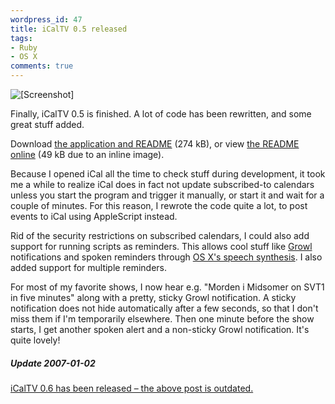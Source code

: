 ```yaml
---
wordpress_id: 47
title: iCalTV 0.5 released
tags:
- Ruby
- OS X
comments: true
---
```

<img src="http://henrik.nyh.se/uploads/icaltv0.5growl.png" alt="[Screenshot]" class="right" />

Finally, iCalTV 0.5 is finished. A lot of code has been rewritten, and some great stuff added.

Download <a href="http://henrik.nyh.se/filer/iCalTV0.5.zip">the application and README</a> (274 kB), or view <a href="http://henrik.nyh.se/filer/iCalTV.html">the README online</a> (49 kB due to an inline image).

<!--more-->

Because I opened iCal all the time to check stuff during development, it took me a while to realize iCal does in fact not update subscribed-to calendars unless you start the program and trigger it manually, or start it and wait for a couple of minutes. For this reason, I rewrote the code quite a lot, to post events to iCal using AppleScript instead.

Rid of the security restrictions on subscribed calendars, I could also add support for running scripts as reminders. This allows cool stuff like <a href="http://growl.info/">Growl</a> notifications and spoken reminders through <a href="http://www.apple.com/macosx/features/speech/">OS X's speech synthesis</a>. I also added support for multiple reminders.

For most of my favorite shows, I now hear e.g. "Morden i Midsomer on SVT1 in five minutes" along with a pretty, sticky Growl notification. A sticky notification does not hide automatically after a few seconds, so that I don't miss them if I'm temporarily elsewhere. Then one minute before the show starts, I get another spoken alert and a non-sticky Growl notification. It's quite lovely!

<div class="updated">
  <h5>Update 2007-01-02</h5>

  <p>
<a href="http://henrik.nyh.se/2007/01/icaltv-06-released/">iCalTV 0.6 has been released – the above post is outdated.</a></p>
</div>
